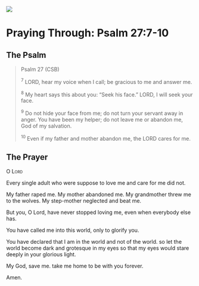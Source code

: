 <img class="intro-right" src="/images/art-paris-psalter.jpg">

# Praying Through: Psalm 27:7-10

## The Psalm

>Psalm 27 (CSB)    
>
><sup>7</sup> LORD, hear my voice when I call; be gracious to me and answer me. 
>
><sup>8</sup> My heart says this about you: “Seek his face.” LORD, I will seek your face. 
>
><sup>9</sup> Do not hide your face from me; do not turn your servant away in anger. You have been my helper; do not leave me or abandon me, God of my salvation. 
>
><sup>10</sup> Even if my father and mother abandon me, the LORD cares for me. 

## The Prayer

<div style="font-variant: small-caps;">O Lord</div>


Every single adult who were suppose to love me and care for me
  did not.

My father raped me.
My mother abandoned me.
My grandmother threw me to the wolves.
My step-mother neglected and beat me.

But you, O Lord, have never stopped loving me,
  even when everybody else has.

You have called me into this world,
  only to glorify you.

You have declared that I am in the world and not of the world.
  so let the world become dark and grotesque in my eyes
  so that my eyes would stare deeply in your glorious light.

My God, save me.
  take me home
  to be with you forever.

Amen.
